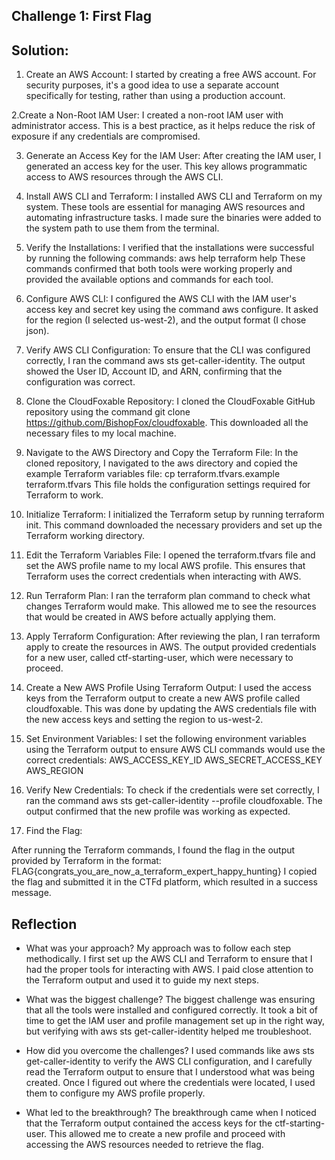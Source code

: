 ## Challenge 1: First Flag
## Solution:

1. Create an AWS Account:
I started by creating a free AWS account. For security purposes, it's a good idea to use a separate account specifically for testing, rather than using a production account.

2.Create a Non-Root IAM User:
I created a non-root IAM user with administrator access. This is a best practice, as it helps reduce the risk of exposure if any credentials are compromised.

3. Generate an Access Key for the IAM User:
After creating the IAM user, I generated an access key for the user. This key allows programmatic access to AWS resources through the AWS CLI.

4. Install AWS CLI and Terraform:
I installed AWS CLI and Terraform on my system. These tools are essential for managing AWS resources and automating infrastructure tasks. I made sure the binaries were added to the system path to use them from the terminal.

5. Verify the Installations:
I verified that the installations were successful by running the following commands:
aws help
terraform help
These commands confirmed that both tools were working properly and provided the available options and commands for each tool.

6. Configure AWS CLI:
I configured the AWS CLI with the IAM user's access key and secret key using the command aws configure. It asked for the region (I selected us-west-2), and the output format (I chose json).

7. Verify AWS CLI Configuration:
To ensure that the CLI was configured correctly, I ran the command aws sts get-caller-identity. The output showed the User ID, Account ID, and ARN, confirming that the configuration was correct.

8. Clone the CloudFoxable Repository:
I cloned the CloudFoxable GitHub repository using the command git clone https://github.com/BishopFox/cloudfoxable. This downloaded all the necessary files to my local machine.

9. Navigate to the AWS Directory and Copy the Terraform File:
In the cloned repository, I navigated to the aws directory and copied the example Terraform variables file:
cp terraform.tfvars.example terraform.tfvars
This file holds the configuration settings required for Terraform to work.

10. Initialize Terraform:
I initialized the Terraform setup by running terraform init. This command downloaded the necessary providers and set up the Terraform working directory.

11. Edit the Terraform Variables File:
I opened the terraform.tfvars file and set the AWS profile name to my local AWS profile. This ensures that Terraform uses the correct credentials when interacting with AWS.

12. Run Terraform Plan:
I ran the terraform plan command to check what changes Terraform would make. This allowed me to see the resources that would be created in AWS before actually applying them.

13. Apply Terraform Configuration:
After reviewing the plan, I ran terraform apply to create the resources in AWS. The output provided credentials for a new user, called ctf-starting-user, which were necessary to proceed.

14. Create a New AWS Profile Using Terraform Output:
I used the access keys from the Terraform output to create a new AWS profile called cloudfoxable. This was done by updating the AWS credentials file with the new access keys and setting the region to us-west-2.

15. Set Environment Variables:
I set the following environment variables using the Terraform output to ensure AWS CLI commands would use the correct credentials:
AWS_ACCESS_KEY_ID
AWS_SECRET_ACCESS_KEY
AWS_REGION

16. Verify New Credentials:
To check if the credentials were set correctly, I ran the command aws sts get-caller-identity --profile cloudfoxable. The output confirmed that the new profile was working as expected.

17. Find the Flag:

After running the Terraform commands, I found the flag in the output provided by Terraform in the format:
FLAG{congrats_you_are_now_a_terraform_expert_happy_hunting}
I copied the flag and submitted it in the CTFd platform, which resulted in a success message.

## Reflection

* What was your approach?
My approach was to follow each step methodically. I first set up the AWS CLI and Terraform to ensure that I had the proper tools for interacting with AWS. I paid close attention to the Terraform output and used it to guide my next steps.

* What was the biggest challenge?
The biggest challenge was ensuring that all the tools were installed and configured correctly. It took a bit of time to get the IAM user and profile management set up in the right way, but verifying with aws sts get-caller-identity helped me troubleshoot.

* How did you overcome the challenges?
I used commands like aws sts get-caller-identity to verify the AWS CLI configuration, and I carefully read the Terraform output to ensure that I understood what was being created. Once I figured out where the credentials were located, I used them to configure my AWS profile properly.

* What led to the breakthrough?
The breakthrough came when I noticed that the Terraform output contained the access keys for the ctf-starting-user. This allowed me to create a new profile and proceed with accessing the AWS resources needed to retrieve the flag.
